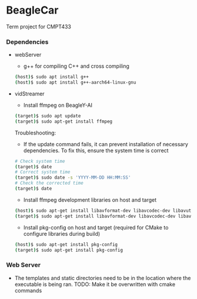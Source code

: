 # BeagleCar
Term project for CMPT433


### Dependencies
- webServer
    - g++ for compiling C++ and cross compiling
    ```bash
    (host)$ sudo apt install g++ 
    (host)$ sudo apt install g++-aarch64-linux-gnu
    ```


- vidStreamer
    - Install ffmpeg on BeagleY-AI
    ```bash
    (target)$ sudo apt update
    (target)$ sudo apt-get install ffmpeg
    ```
    Troubleshooting:
    - If the update command fails, it can prevent installation of necessary dependencies. 
    To fix this, ensure the system time is correct
    ```bash
    # Check system time
    (target)$ date
    # Correct system time
    (target)$ sudo date -s 'YYYY-MM-DD HH:MM:SS'
    # Check the corrected time
    (target)$ date
    ```
    - Install ffmpeg development libraries on host and target
    ```bash
    (host)$ sudo apt-get install libavformat-dev libavcodec-dev libavutil-dev libswscale-dev libavdevice-dev libavfilter-dev
    (target)$ sudo apt-get install libavformat-dev libavcodec-dev libavutil-dev libswscale-dev libavdevice-dev libavfilter-dev
    ```
    - Install pkg-config on host and target (required for CMake to configure libraries during build)
    ```bash
    (host)$ sudo apt-get install pkg-config
    (target)$ sudo apt-get install pkg-config
    ```

### Web Server
- The templates and static directories need to be in the location where the executable is being ran. 
TODO: Make it be overwritten with cmake commands

